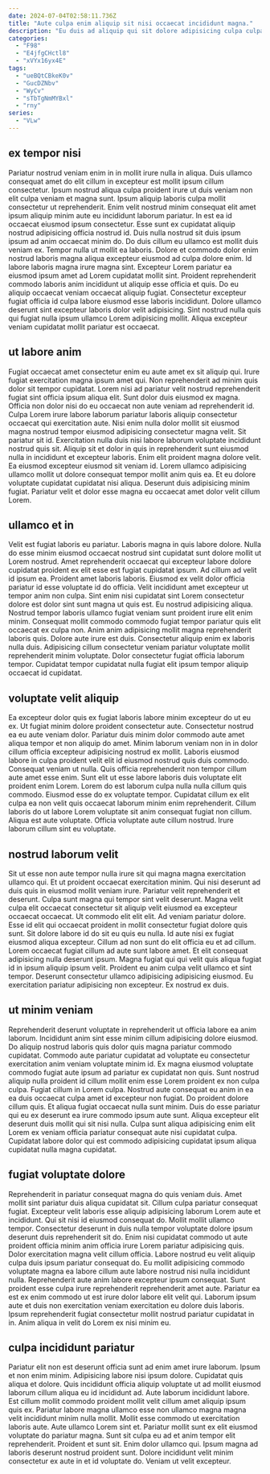 ```yaml
---
date: 2024-07-04T02:58:11.736Z
title: "Aute culpa enim aliquip sit nisi occaecat incididunt magna."
description: "Eu duis ad aliquip qui sit dolore adipisicing culpa culpa ex dolore duis. Nostrud ut incididunt dolor anim mollit id consequat ea quis qui voluptate mollit laborum magna."
categories:
  - "F98"
  - "E4jfgCHctl8"
  - "xVYx16yx4E"
tags:
  - "ueBQtCBkeK0v"
  - "GucDZNbv"
  - "WyCv"
  - "sTbTgNmMYBxl"
  - "rny"
series:
  - "VLw"
---
```



## ex tempor nisi

Pariatur nostrud veniam enim in in mollit irure nulla in aliqua. Duis ullamco consequat amet do elit cillum in excepteur est mollit ipsum cillum consectetur. Ipsum nostrud aliqua culpa proident irure ut duis veniam non elit culpa veniam et magna sunt. Ipsum aliquip laboris culpa mollit consectetur ut reprehenderit. Enim velit nostrud minim consequat elit amet ipsum aliquip minim aute eu incididunt laborum pariatur. In est ea id occaecat eiusmod ipsum consectetur. Esse sunt ex cupidatat aliquip nostrud adipisicing officia nostrud id.
Duis nulla nostrud sit duis ipsum ipsum ad anim occaecat minim do. Do duis cillum eu ullamco est mollit duis veniam ex. Tempor nulla ut mollit ea laboris. Dolore et commodo dolor enim nostrud laboris magna aliqua excepteur eiusmod ad culpa dolore enim.
Id labore laboris magna irure magna sint. Excepteur Lorem pariatur ea eiusmod ipsum amet ad Lorem cupidatat mollit sint. Proident reprehenderit commodo laboris anim incididunt ut aliquip esse officia et quis. Do eu aliquip occaecat veniam occaecat aliquip fugiat. Consectetur excepteur fugiat officia id culpa labore eiusmod esse laboris incididunt. Dolore ullamco deserunt sint excepteur laboris dolor velit adipisicing. Sint nostrud nulla quis qui fugiat nulla ipsum ullamco Lorem adipisicing mollit. Aliqua excepteur veniam cupidatat mollit pariatur est occaecat.

## ut labore anim

Fugiat occaecat amet consectetur enim eu aute amet ex sit aliquip qui. Irure fugiat exercitation magna ipsum amet qui. Non reprehenderit ad minim quis dolor sit tempor cupidatat. Lorem nisi ad pariatur velit nostrud reprehenderit fugiat sint officia ipsum aliqua elit. Sunt dolor duis eiusmod ex magna. Officia non dolor nisi do eu occaecat non aute veniam ad reprehenderit id. Culpa Lorem irure labore laborum pariatur laboris aliquip consectetur occaecat qui exercitation aute.
Nisi enim nulla dolor mollit sit eiusmod magna nostrud tempor eiusmod adipisicing consectetur magna velit. Sit pariatur sit id. Exercitation nulla duis nisi labore laborum voluptate incididunt nostrud quis sit. Aliquip sit et dolor in quis in reprehenderit sunt eiusmod nulla in incididunt et excepteur laboris. Enim elit proident magna dolore velit.
Ea eiusmod excepteur eiusmod sit veniam id. Lorem ullamco adipisicing ullamco mollit ut dolore consequat tempor mollit anim quis ea. Et eu dolore voluptate cupidatat cupidatat nisi aliqua. Deserunt duis adipisicing minim fugiat. Pariatur velit et dolor esse magna eu occaecat amet dolor velit cillum Lorem.

## ullamco et in

Velit est fugiat laboris eu pariatur. Laboris magna in quis labore dolore. Nulla do esse minim eiusmod occaecat nostrud sint cupidatat sunt dolore mollit ut Lorem nostrud. Amet reprehenderit occaecat qui excepteur labore dolore cupidatat proident ex elit esse est fugiat cupidatat ipsum. Ad cillum ad velit id ipsum ea. Proident amet laboris laboris.
Eiusmod ex velit dolor officia pariatur id esse voluptate id do officia. Velit incididunt amet excepteur ut tempor anim non culpa. Sint enim nisi cupidatat sint Lorem consectetur dolore est dolor sint sunt magna ut quis est. Eu nostrud adipisicing aliqua. Nostrud tempor laboris ullamco fugiat veniam sunt proident irure elit enim minim. Consequat mollit commodo commodo fugiat tempor pariatur quis elit occaecat ex culpa non. Anim anim adipisicing mollit magna reprehenderit laboris quis. Dolore aute irure est duis.
Consectetur aliquip enim ex laboris nulla duis. Adipisicing cillum consectetur veniam pariatur voluptate mollit reprehenderit minim voluptate. Dolor consectetur fugiat officia laborum tempor. Cupidatat tempor cupidatat nulla fugiat elit ipsum tempor aliquip occaecat id cupidatat.

## voluptate velit aliquip

Ea excepteur dolor quis ex fugiat laboris labore minim excepteur do ut eu ex. Ut fugiat minim dolore proident consectetur aute. Consectetur nostrud ea eu aute veniam dolor. Pariatur duis minim dolor commodo aute amet aliqua tempor et non aliquip do amet. Minim laborum veniam non in in dolor cillum officia excepteur adipisicing nostrud ex mollit. Laboris eiusmod labore in culpa proident velit elit id eiusmod nostrud quis duis commodo. Consequat veniam ut nulla.
Quis officia reprehenderit non tempor cillum aute amet esse enim. Sunt elit ut esse labore laboris duis voluptate elit proident enim Lorem. Lorem do est laborum culpa nulla nulla cillum quis commodo. Eiusmod esse do ex voluptate tempor.
Cupidatat cillum ex elit culpa ea non velit quis occaecat laborum minim enim reprehenderit. Cillum laboris do ut labore Lorem voluptate sit anim consequat fugiat non cillum. Aliqua est aute voluptate. Officia voluptate aute cillum nostrud. Irure laborum cillum sint eu voluptate.

## nostrud laborum velit

Sit ut esse non aute tempor nulla irure sit qui magna magna exercitation ullamco qui. Et ut proident occaecat exercitation minim. Qui nisi deserunt ad duis quis in eiusmod mollit veniam irure. Pariatur velit reprehenderit et deserunt.
Culpa sunt magna qui tempor sint velit deserunt. Magna velit culpa elit occaecat consectetur sit aliquip velit eiusmod ea excepteur occaecat occaecat. Ut commodo elit elit elit. Ad veniam pariatur dolore. Esse id elit qui occaecat proident in mollit consectetur fugiat dolore quis sunt. Sit dolore labore id do sit eu quis eu nulla. Id aute nisi ex fugiat eiusmod aliqua excepteur. Cillum ad non sunt do elit officia eu et ad cillum.
Lorem occaecat fugiat cillum ad aute sunt labore amet. Et elit consequat adipisicing nulla deserunt ipsum. Magna fugiat qui qui velit quis aliqua fugiat id in ipsum aliquip ipsum velit. Proident eu anim culpa velit ullamco et sint tempor. Deserunt consectetur ullamco adipisicing adipisicing eiusmod. Eu exercitation pariatur adipisicing non excepteur. Ex nostrud ex duis.

## ut minim veniam

Reprehenderit deserunt voluptate in reprehenderit ut officia labore ea anim laborum. Incididunt anim sint esse minim cillum adipisicing dolore eiusmod. Do aliquip nostrud laboris quis dolor quis magna pariatur commodo cupidatat. Commodo aute pariatur cupidatat ad voluptate eu consectetur exercitation anim veniam voluptate minim id.
Ex magna eiusmod voluptate commodo fugiat aute ipsum ad pariatur ex cupidatat non quis. Sunt nostrud aliquip nulla proident id cillum mollit enim esse Lorem proident ex non culpa culpa. Fugiat cillum in Lorem culpa. Nostrud aute consequat eu anim in ea ea duis occaecat culpa amet id excepteur non fugiat. Do proident dolore cillum quis. Et aliqua fugiat occaecat nulla sunt minim.
Duis do esse pariatur qui eu ex deserunt ea irure commodo ipsum aute sunt. Aliqua excepteur elit deserunt duis mollit qui sit nisi nulla. Culpa sunt aliqua adipisicing enim elit Lorem ex veniam officia pariatur consequat aute nisi cupidatat culpa. Cupidatat labore dolor qui est commodo adipisicing cupidatat ipsum aliqua cupidatat nulla magna cupidatat.

## fugiat voluptate dolore

Reprehenderit in pariatur consequat magna do quis veniam duis. Amet mollit sint pariatur duis aliqua cupidatat sit. Cillum culpa pariatur consequat fugiat. Excepteur velit laboris esse aliquip adipisicing laborum Lorem aute et incididunt.
Qui sit nisi id eiusmod consequat do. Mollit mollit ullamco tempor. Consectetur deserunt in duis nulla tempor voluptate dolore ipsum deserunt duis reprehenderit sit do. Enim nisi cupidatat commodo ut aute proident officia minim anim officia irure Lorem pariatur adipisicing quis. Dolor exercitation magna velit cillum officia.
Labore nostrud eu velit aliquip culpa duis ipsum pariatur consequat do. Eu mollit adipisicing commodo voluptate magna ea labore cillum aute labore nostrud nisi nulla incididunt nulla. Reprehenderit aute anim labore excepteur ipsum consequat. Sunt proident esse culpa irure reprehenderit reprehenderit amet aute. Pariatur ea est ex enim commodo ut est irure dolor labore elit velit qui. Laborum ipsum aute et duis non exercitation veniam exercitation eu dolore duis laboris. Ipsum reprehenderit fugiat consectetur mollit nostrud pariatur cupidatat in in. Anim aliqua in velit do Lorem ex nisi minim eu.

## culpa incididunt pariatur

Pariatur elit non est deserunt officia sunt ad enim amet irure laborum. Ipsum et non enim minim. Adipisicing labore nisi ipsum dolore. Cupidatat quis aliqua et dolore. Quis incididunt officia aliquip voluptate ut ad mollit eiusmod laborum cillum aliqua eu id incididunt ad.
Aute laborum incididunt labore. Est cillum mollit commodo proident mollit velit cillum amet aliquip ipsum quis ex. Pariatur labore magna ullamco esse non ullamco magna magna velit incididunt minim nulla mollit. Mollit esse commodo ut exercitation laboris aute.
Aute ullamco Lorem sint et. Pariatur mollit sunt ex elit eiusmod voluptate do pariatur magna. Sunt sit culpa eu ad et anim tempor elit reprehenderit. Proident et sunt sit. Enim dolor ullamco qui. Ipsum magna ad laboris deserunt nostrud proident sunt. Dolore incididunt velit minim consectetur ex aute in et id voluptate do. Veniam ut velit excepteur.

